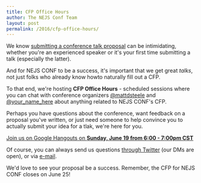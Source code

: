 ```yaml
---
title: CFP Office Hours
author: The NEJS Conf Team
layout: post
permalink: /2016/cfp-office-hours/
---
```


We know [submitting a conference talk proposal][cfp] can be intimidating, whether you're an experienced speaker or it's your first time submitting a talk (especially the latter).

And for NEJS CONF to be a success, it's important that we get great *talks*, not just folks who already know howto naturally fill out a CFP.

To that end, we're hosting **CFP Office Hours** - scheduled sessions where you can chat with conference organizers [@mattdsteele][@mattdsteele] and [@your\_name\_here][@talk2] about anything related to NEJS CONF's CFP.

Perhaps you have questions about the conference, want feedback on a proposal you've written, or just need someone to help convince you to actually submit your idea for a tlak, we're here for you.

[Join us on Google Hangouts on **Sunday, June 19 from 6:00 - 7:00pm CST**][hangout]

Of course, you can always send us questions [through Twitter][twitter] (our DMs are open), or via [e-mail][email].

We'd love to see your proposal be a success. Remember, the CFP for NEJS CONF closes on June 25!

[cfp]: /2016/call-for-proposals/
[hangout]: /TODO_TALK
[@mattdsteele]: https://twitter.com/mattdsteele
[@talk2]: https://twitter.com/mattdsteele
[twitter]: https://twitter.com/nejsconf
[email]: mailto:organizers@nejsconf.com

